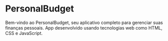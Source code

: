 # PersonalBudget
Bem-vindo ao PersonalBudget, seu aplicativo completo para gerenciar suas finanças pessoais. App desenvolvido usando tecnologias web como HTML, CSS e JavaScript. 
